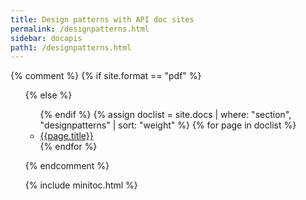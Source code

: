 ```yaml
---
title: Design patterns with API doc sites
permalink: /designpatterns.html
sidebar: docapis
path1: /designpatterns.html
---
```



{% comment %}
{% if site.format == "pdf" %}
<div id="navig">
<ul id="docnavsidebar" class="docnav">
{% else %}
<ul class="onPageMinitoc">
  {% endif %}
{% assign doclist = site.docs | where: "section", "designpatterns" | sort: "weight" %}
{% for page in doclist %}
<li class="level1"><a href="{{page.permalink | remove: "/" }}">{{page.title}}</a></li>
{% endfor %}
</ul>

{% endcomment %}

{% include minitoc.html %}
